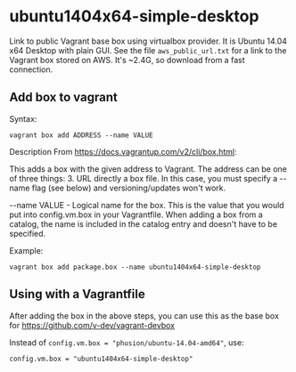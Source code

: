 ubuntu1404x64-simple-desktop
============================

Link to public Vagrant base box using virtualbox provider.  It is Ubuntu 14.04 x64 Desktop with plain GUI.  See the file `aws_public_url.txt` for a link to the Vagrant box stored on AWS.  It's ~2.4G, so download from a fast connection.


Add box to vagrant
------------------

Syntax:
````
vagrant box add ADDRESS --name VALUE
````

Description
From https://docs.vagrantup.com/v2/cli/box.html:

This adds a box with the given address to Vagrant. The address can be one of three things:
3. URL directly a box file. In this case, you must specify a --name flag (see below) and versioning/updates won't work.


--name VALUE - Logical name for the box. This is the value that you would put into config.vm.box in your Vagrantfile.
When adding a box from a catalog, the name is included in the catalog entry and doesn't have to be specified.



Example:
````
vagrant box add package.box --name ubuntu1404x64-simple-desktop
````

Using with a Vagrantfile
------------------------
After adding the box in the above steps, you can use this as the base box for https://github.com/v-dev/vagrant-devbox

Instead of `config.vm.box = "phusion/ubuntu-14.04-amd64"`, use:
````
config.vm.box = "ubuntu1404x64-simple-desktop"
````
